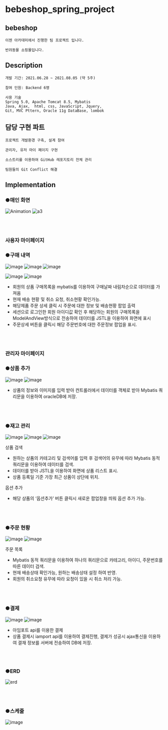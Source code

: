 # bebeshop_spring_project


## bebeshop ##
    이젠 아카데미에서 진행한 팀 프로젝트 입니다.
    
    반려동물 쇼핑몰입니다.

## Description ##

    개발 기간: 2021.06.28 ~ 2021.08.05 (약 5주)

    참여 인원: Backend 6명

    사용 기술
    Spring 5.0, Apache Tomcat 8.5, Mybatis
    Java, Ajax,  html, css, JavaScript, Jquery, 
    Git, MVC Pttern, Oracle 11g DataBase, lombok  

## 담당 구현 파트 ##

    프로젝트 개발환경 구축, 설계 참여
    
    관리자, 유저 마이 페이지 구현

    소스트리를 이용하여 GitHub 레포지토리 전체 관리

    팀원들의 Git Conflict 해결

## Implementation ##
### ●매인 화면 ###

![Animation](https://user-images.githubusercontent.com/86913502/129730891-24a59135-97ee-4512-b4ce-675f1966dd8e.gif)
![a3](https://user-images.githubusercontent.com/86913502/129733008-6766c664-94fa-4aee-a70f-7505693defc3.gif)


<br>
<br>


### 사용자 마이페이지 ###

### ●구매 내역 ###
![image](https://user-images.githubusercontent.com/86913502/129675959-d089e98b-40ee-4ac6-9259-a99f91b28384.png)
![image](https://user-images.githubusercontent.com/86913502/129675914-3e9b467e-b590-45e4-9a64-c847c2f2c5e7.png)
![image](https://user-images.githubusercontent.com/86913502/129675750-538c41b5-d597-45d5-92aa-1e5db45512b8.png)

![image](https://user-images.githubusercontent.com/86913502/129729472-bdef0676-4809-42fc-89eb-f31057368a32.png)
![image](https://user-images.githubusercontent.com/86913502/129729434-b8a4cc59-dfa5-4865-86b1-1ddf243e191f.png)

-	회원의 상품 구매목록을 mybatis를 이용하여 구매날짜 내림차순으로 데이터를 가져옴 
-	현재 배송 현황 및 취소 요청, 취소현황 확인가능.
-	해당제품 주문 상세 클릭 시 주문에 대한 정보 및 배송현황 팝업 출력
-   세션으로 로그인한 회원 아이디값 확인 후 해당하는 회원의 구매목록을 ModelAndView방식으로 전송하여 데이터를 JSTL을 이용하여 화면에 표시    
-   주문상세 버튼을 클릭시 해당 주문번호에 대한 주문정보 팝업을 표시.

<br>
<br>

### 관리자 마이페이지 ###

### ●상품 추가 ###
![image](https://user-images.githubusercontent.com/86913502/129726239-634d341d-9dc0-4ee1-b974-2a84897a14fe.png)
![image](https://user-images.githubusercontent.com/86913502/129677403-8e231ed2-8e04-4b49-92bb-30fc625b0cf9.png)

- 상품의 정보와 이미지를 입력 받아 컨트롤러에서 데이터를 객체로 받아 Mybatis 쿼리문을 이용하여 oracleDB에 저장.    

<br>
<br>

### ●재고 관리 ###
![image](https://user-images.githubusercontent.com/86913502/129678035-a2f9a2d5-5e49-4263-975e-96348fb094a2.png)
![image](https://user-images.githubusercontent.com/86913502/129678674-26dee6e1-6d4c-4c43-b21b-5b5c4c4f3b5b.png)
![image](https://user-images.githubusercontent.com/86913502/129679056-74a370b6-0188-4877-b404-e79709704e8c.png)

상품 검색
-	원하는 상품의 카테고리 및 검색어를 입력 후 검색어의 유무에 따라 Mybatis 동적 쿼리문을 이용하여 데이터를 검색.
- 데이터를 받아 JSTL을 이용하여 화면에 상품 리스트 표시.  
-	상품 등록일 기준 가장 최근 상품이 상단에 위치.

옵션 추가
-	해당 상품의 ‘옵션추가’ 버튼 클릭시 새로운 팝업창을 띄워 옵션 추가 가능. 

<br>
<br>

### ●주문 현황 ###
![image](https://user-images.githubusercontent.com/86913502/129680836-ec50747f-c79e-49d6-887a-084a1ad340c3.png)
![image](https://user-images.githubusercontent.com/86913502/129681382-a7412f3d-9634-4330-ba75-e9d98ed1b9a7.png)

주문 목록
-	Mybatis 동적 쿼리문을 이용하여 하나의 쿼리문으로 카테고리, 아이디, 주문번호를 따른 데이터 검색.
-	현재 배송상태 확인가능, 원하는 배송상태 설정 하여 반영.
-	회원의 취소요청 유무에 따라 요청이 있을 시 취소 처리 가능.

<br>
<br>

### ●결제 ###

![image](https://user-images.githubusercontent.com/86913502/129726591-c067e26a-17cd-420a-a7bc-82d01e55a800.png)
![image](https://user-images.githubusercontent.com/86913502/129727573-29a22e54-6a72-42c7-935c-1893ca1fdd1e.png)

- 아임포트 api를 이용한 결제
- 상품 결제시 iamport api를 이용하여 결제진행, 결제가 성공시 ajax통신을 이용하여 결재 정보를 서버에 전송하여 DB에 저장.

<br>
<br>


### ●ERD ###
![erd](https://user-images.githubusercontent.com/86913502/129728675-23f7c67b-62e3-45fa-b81f-379ae247b5cb.JPG)

<br>
<br>

### ●스케줄 ###

![image](https://user-images.githubusercontent.com/86913502/129685113-458f736b-74a6-48b2-98ab-d56f6dfe9905.png)





















